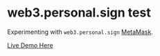 # web3.personal.sign test

Experimenting with `web3.personal.sign` [MetaMask](https://metamask.io).

[Live Demo Here](https://deploy-daxdyfelcf.now.sh)

